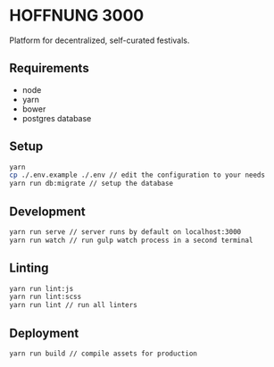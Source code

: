 # HOFFNUNG 3000

Platform for decentralized, self-curated festivals.

## Requirements

* node
* yarn
* bower
* postgres database

## Setup

```bash
yarn
cp ./.env.example ./.env // edit the configuration to your needs
yarn run db:migrate // setup the database
```

## Development

```bash
yarn run serve // server runs by default on localhost:3000
yarn run watch // run gulp watch process in a second terminal
```

## Linting

```bash
yarn run lint:js
yarn run lint:scss
yarn run lint // run all linters
```

## Deployment

```bash
yarn run build // compile assets for production
```

